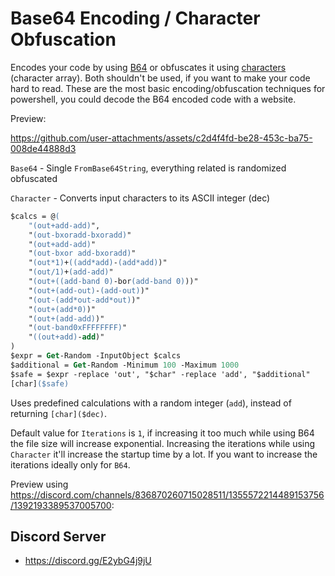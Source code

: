 # Base64 Encoding / Character Obfuscation

Encodes your code by using [B64](https://www.base64decode.org/) or obfuscates it using [characters](https://www.rapidtables.com/code/text/ascii-table.html) (character array). Both shouldn't be used, if you want to make your code hard to read. These are the most basic encoding/obfuscation techniques for powershell, you could decode the B64 encoded code with a website. 

Preview:

https://github.com/user-attachments/assets/c2d4f4fd-be28-453c-ba75-008de44888d3

`Base64` - Single `FromBase64String`, everything related is randomized obfuscated

`Character` - Converts input characters to its ASCII integer (dec)
```ps
$calcs = @(
    "(out+add-add)",
    "(out-bxoradd-bxoradd)"
    "(out+add-add)"
    "(out-bxor add-bxoradd)"
    "(out*1)+((add*add)-(add*add))"
    "(out/1)+(add-add)"
    "(out+((add-band 0)-bor(add-band 0)))"
    "(out+(add-out)-(add-out))"
    "(out-(add*out-add*out))"
    "(out+(add*0))"
    "(out+(add-add))"
    "(out-band0xFFFFFFFF)"
    "((out+add)-add)"
)
$expr = Get-Random -InputObject $calcs
$additional = Get-Random -Minimum 100 -Maximum 1000
$safe = $expr -replace 'out', "$char" -replace 'add', "$additional"
[char]($safe)
```
Uses predefined calculations with a random integer (`add`), instead of returning `[char]($dec)`.

Default value for `Iterations` is `1`, if increasing it too much while using B64 the file size will increase exponential. Increasing the iterations while using `Character` it'll increase the startup time by a lot. If you want to increase the iterations ideally only for `B64`.

Preview using https://discord.com/channels/836870260715028511/1355572214489153756/1392193389537005700:

## Discord Server 
- https://discord.gg/E2ybG4j9jU

